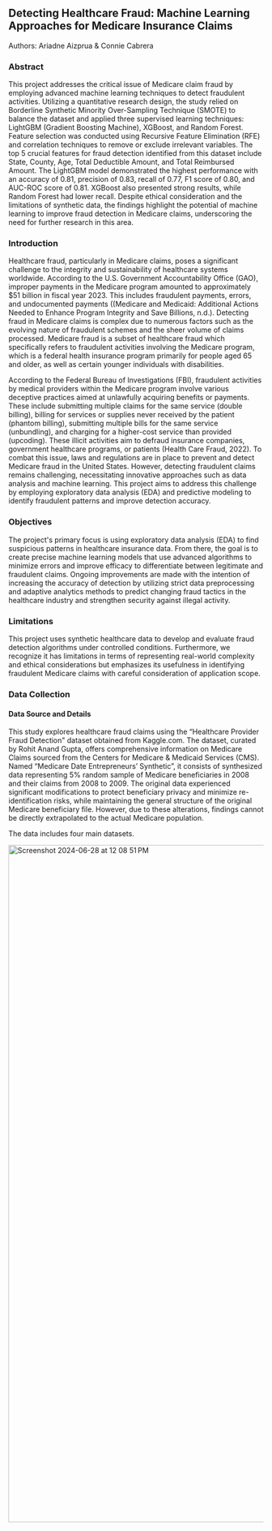 ## Detecting Healthcare Fraud: Machine Learning Approaches for Medicare Insurance Claims

Authors: Ariadne Aizprua & Connie Cabrera

### Abstract
This project addresses the critical issue of Medicare claim fraud by employing advanced machine learning techniques to detect fraudulent activities. Utilizing a quantitative research design, the study relied on Borderline Synthetic Minority Over-Sampling Technique (SMOTE) to balance the dataset and applied three supervised learning techniques: LightGBM (Gradient Boosting Machine), XGBoost, and Random Forest. Feature selection was conducted using Recursive Feature Elimination (RFE) and correlation techniques to remove or exclude irrelevant variables. The top 5 crucial features for fraud detection identified from this dataset include State, County, Age, Total Deductible Amount, and Total Reimbursed Amount. The LightGBM model demonstrated the highest performance with an accuracy of 0.81, precision of 0.83, recall of 0.77, F1 score of 0.80, and AUC-ROC score of 0.81. XGBoost also presented strong results, while Random Forest had lower recall. Despite ethical consideration and the limitations of synthetic data, the findings highlight the potential of machine learning to improve fraud detection in Medicare claims, underscoring the need for further research in this area.

### Introduction
Healthcare fraud, particularly in Medicare claims, poses a significant challenge to the integrity and sustainability of healthcare systems worldwide. According to the U.S. Government Accountability Office (GAO), improper payments in the Medicare program amounted to approximately $51 billion in fiscal year 2023. This includes fraudulent payments, errors, and undocumented payments ((Medicare and Medicaid: Additional Actions Needed to Enhance Program Integrity and Save Billions, n.d.). Detecting fraud in Medicare claims is complex due to numerous factors such as the evolving nature of fraudulent schemes and the sheer volume of claims processed. Medicare fraud is a subset of healthcare fraud which specifically refers to fraudulent activities involving the Medicare program, which is a federal health insurance program primarily for people aged 65 and older, as well as certain younger individuals with disabilities.

According to the Federal Bureau of Investigations (FBI), fraudulent activities by medical providers within the Medicare program involve various deceptive practices aimed at unlawfully acquiring benefits or payments. These include submitting multiple claims for the same service (double billing), billing for services or supplies never received by the patient (phantom billing), submitting multiple bills for the same service (unbundling), and charging for a higher-cost service than provided (upcoding).
These illicit activities aim to defraud insurance companies, government healthcare programs, or patients (Health Care Fraud, 2022). To combat this issue, laws and regulations are in place to prevent and detect Medicare fraud in the United States. However, detecting fraudulent claims remains challenging, necessitating innovative approaches such as data analysis and machine learning. This project aims to address this challenge by employing exploratory data analysis (EDA) and predictive modeling to identify fraudulent patterns and improve detection accuracy.

### Objectives
The project's primary focus is using exploratory data analysis (EDA) to find suspicious patterns in healthcare insurance data. From there, the goal is to create precise machine learning models that use advanced algorithms to minimize errors and improve efficacy to differentiate between legitimate and fraudulent claims. Ongoing improvements are made with the intention of increasing the accuracy of detection by utilizing strict data preprocessing and adaptive analytics methods to predict changing fraud tactics in the healthcare industry and strengthen security against illegal activity.

### Limitations
This project uses synthetic healthcare data to develop and evaluate fraud detection algorithms under controlled conditions. Furthermore, we recognize it has limitations in terms of representing real-world complexity and ethical considerations but emphasizes its usefulness in identifying fraudulent Medicare claims with careful consideration of application scope.

### Data Collection
#### Data Source and Details
This study explores healthcare fraud claims using the “Healthcare Provider Fraud Detection" dataset obtained from Kaggle.com. The dataset, curated by Rohit Anand Gupta, offers comprehensive information on Medicare Claims sourced from the Centers for Medicare & Medicaid Services (CMS). Named “Medicare Date Entrepreneurs’ Synthetic”, it consists of synthesized data representing 5% random sample of Medicare beneficiaries in 2008 and their claims from 2008 to 2009. The original data experienced significant modifications to protect beneficiary privacy and minimize re-identification risks, while maintaining the general structure of the original Medicare beneficiary file. However, due to these alterations, findings cannot be directly extrapolated to the actual Medicare population.

The data includes four main datasets.

<img width="1335" alt="Screenshot 2024-06-28 at 12 08 51 PM" src="https://github.com/ariadnear/Capstone_Project/assets/146493977/a5955e35-919a-49ce-b805-8fe51fa60574">




